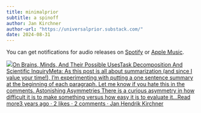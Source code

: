 ```yaml
---
title: minimalprior
subtitle: a spinoff
author: Jan Kirchner
author-url: "https://universalprior.substack.com/"
date: 2024-08-31
---
```


You can get notifications for audio releases on [Spotify](https://open.spotify.com/show/6vHVA4oHPEnt3AqJF6WB64) or [Apple Music](https://podcasts.apple.com/us/podcast/on-brains-minds-and-their-possible-uses/id1617525316).

[![](https://substackcdn.com/image/fetch/w_56,c_limit,f_auto,q_auto:good,fl_progressive:steep/https%3A%2F%2Fbucketeer-e05bbc84-baa3-437e-9518-adb32be77984.s3.amazonaws.com%2Fpublic%2Fimages%2F3c853a3b-98b1-478d-b392-7c3bd57af339_1280x1280.png)On Brains, Minds, And Their Possible UsesTask Decomposition And Scientific InquiryMeta: As this post is all about summarization (and since I value your time!), I’m experimenting with putting a one sentence summary at the beginning of each paragraph. Let me know if you hate this in the comments. Astonishing Asymmetries There is a curious asymmetry in how difficult it is to make something versus how easy it is to evaluate it…Read more3 years ago · 2 likes · 2 comments · Jan Hendrik Kirchner](https://kirchner-jan.github.io/minimalprior/posts/universalprior/task-decomposition-and-scientific?utm_source=substack&utm_campaign=post_embed&utm_medium=web)

